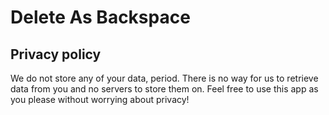 # Delete As Backspace
## Privacy policy

We do not store any of your data, period.
There is no way for us to retrieve data from you and no servers to store them on. Feel free to use this app as you please without worrying about privacy!
